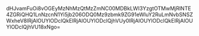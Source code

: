 dHJvamFuOi8vOGEyMzNhMzQtMzZmNC00MDBkLWI3YzgtOTMwMjRlNTE4ZGRiQHQ1LnNzcnN1Yi5jb206ODQ0Mz9zbmk9ZG91eWluY2RuLmNvbSNSZWxheV8lRjAlOUYlODclQkElRjAlOUYlODclQjhVUy0lRjAlOUYlODclQkElRjAlOUYlODclQjhVU18xNgo=